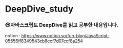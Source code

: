 # DeepDive_study
### 😎자바스크립트 DeepDive를 읽고 공부한 내용입니다. <br>
notion : https://www.notion.so/fun-blog/JavaScript-05556ff8349543cb8ccf7d07ccf8a254

